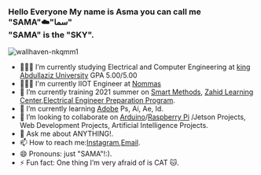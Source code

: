### Hello Everyone My name is Asma you can call me "SAMA"☁️"سما"  </br> "SAMA" is the "SKY". 





![wallhaven-nkqmm1](https://user-images.githubusercontent.com/66702376/123940548-f6e38500-d9a1-11eb-994d-814122b3ed5f.jpg)

<!--
**AsmaAbdullah1998/AsmaAbdullah1998** is a ✨ _special_ ✨ repository because its `README.md` (this file) appears on your GitHub profile.

Here are some ideas to get you started:

- 🔭 I’m currently working on ...
- 🌱 I’m currently learning ...
- 👯 I’m looking to collaborate on ...
- 🤔 I’m looking for help with ...
- 💬 Ask me about ...
- 📫 How to reach me: ...
- 😄 Pronouns: ...
- ⚡ Fun fact: ...
-->



- 👩🏻‍💻 I’m currently studying Electrical and Computer Engineering at [king Abdullaziz University](https://www.kau.edu.sa/Home.aspx) GPA 5.00/5.00
- 👷🏻‍♀️ I'm currently IIOT Engineer at [Nommas](https://nommas.com/)
- 🔭 I’m currently training 2021 summer on [Smart Methods](https://www.s-m.com.sa), [Zahid Learning Center](https://www.zahid.com/zahid-learning-center-zlc-certified-as-a-caterpillar-five-star-contamination-control-facility/),[Electrical Engineer Preparation Program](https://twitter.com/eepprogram?lang=en).
- 🌱 I’m currently learning [Adobe](https://www.adobe.com) Ps, Ai, Ae, Id. 
- 👯 I’m looking to collaborate on [Arduino](https://www.arduino.cc)/[Raspberry Pi](https://www.raspberrypi.org) /Jetson Projects, Web Development Projects, Artificial Intelligence Projects. 
- 💬 Ask me about ANYTHING!. 
- 📫 How to reach me:[Instagram](https://www.instagram.com/samaabdullah98/),[Email](mailto:asma-sarouji@hotmail.com).
- 😄 Pronouns: just "SAMA"!:).
- ⚡ Fun fact: One thing I’m very afraid of is CAT 🐱.

